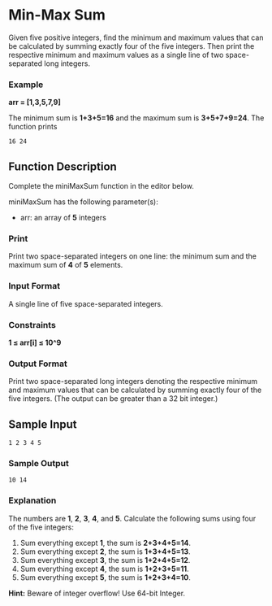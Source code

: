# Min-Max Sum

Given five positive integers, find the minimum and maximum values that can be calculated by summing exactly four of the five integers. Then print the respective minimum and maximum values as a single line of two space-separated long integers.

### Example

**arr = [1,3,5,7,9]**

The minimum sum is **1+3+5=16** and the maximum sum is **3+5+7+9=24**. The function prints

    16 24

## Function Description

Complete the miniMaxSum function in the editor below.

miniMaxSum has the following parameter(s):

- arr: an array of **5** integers

### Print

Print two space-separated integers on one line: the minimum sum and the maximum sum of **4** of **5** elements.

### Input Format

A single line of five space-separated integers.

### Constraints

**1 ≤ arr[i] ≤ 10^9**

### Output Format

Print two space-separated long integers denoting the respective minimum and maximum values that can be calculated by summing exactly four of the five integers. (The output can be greater than a 32 bit integer.)

## Sample Input

    1 2 3 4 5

### Sample Output

    10 14

### Explanation

The numbers are **1**, **2**, **3**, **4**, and **5**. Calculate the following sums using four of the five integers:

1. Sum everything except **1**, the sum is **2+3+4+5=14**.
2. Sum everything except **2**, the sum is **1+3+4+5=13**.
3. Sum everything except **3**, the sum is **1+2+4+5=12**.
4. Sum everything except **4**, the sum is **1+2+3+5=11**.
5. Sum everything except **5**, the sum is **1+2+3+4=10**.

**Hint:** Beware of integer overflow! Use 64-bit Integer.